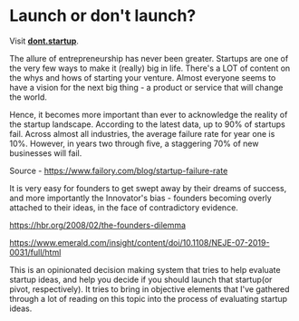 # Launch or don't launch?

Visit [**dont.startup**](https://ansharora28.github.io/dont.startup/).

The allure of entrepreneurship has never been greater. Startups are one of the very few ways to make it (really) big in life. There's a LOT of content on the whys and hows of starting your venture. Almost everyone seems to have a vision for the next big thing - a product or service that will change the world.

Hence, it becomes more important than ever to acknowledge the reality of the startup landscape. 
   According to the latest data, up to 90% of startups fail. Across almost all industries, the average failure rate for year one is 10%. However, in years two through five, a staggering 70% of new businesses will fail.
   
   Source - https://www.failory.com/blog/startup-failure-rate

It is very easy for founders to get swept away by their dreams of success, and more importantly the Innovator's bias - founders becoming overly attached to their ideas, in the face of contradictory evidence.

https://hbr.org/2008/02/the-founders-dilemma

https://www.emerald.com/insight/content/doi/10.1108/NEJE-07-2019-0031/full/html

This is an opinionated decision making system that tries to help evaluate startup ideas, and help you decide if you should launch that startup(or pivot, respectively). It tries to bring in objective elements that I've gathered through a lot of reading on this topic into the process of evaluating startup ideas. 



